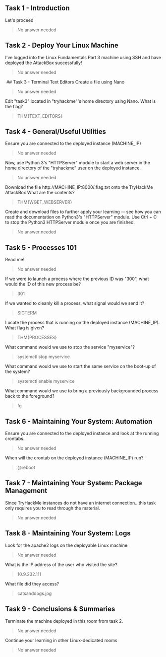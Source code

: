 ## Task 1 - Introduction
Let's proceed
> No answer needed

## Task 2 - Deploy Your Linux Machine
I've logged into the Linux Fundamentals Part 3 machine using SSH and have deployed the AttackBox successfully!
> No answer needed

 ## Task 3 - Terminal Text Editors
Create a file using Nano
> No answer needed

Edit "task3" located in "tryhackme"'s home directory using Nano. What is the flag?
> THM{TEXT_EDITORS}

## Task 4 - General/Useful Utilities

Ensure you are connected to the deployed instance (MACHINE_IP)
> No answer needed

Now, use Python 3's "HTTPServer" module to start a web server in the home directory of the "tryhackme" user on the deployed instance.
> No answer needed

Download the file http://MACHINE_IP:8000/.flag.txt onto the TryHackMe AttackBox
What are the contents?
> THM{WGET_WEBSERVER}

Create and download files to further apply your learning -- see how you can read the documentation on Python3's "HTTPServer" module. 
Use Ctrl + C to stop the Python3 HTTPServer module once you are finished.
> No answer needed

## Task 5 - Processes 101
Read me!
> No answer needed

If we were to launch a process where the previous ID was "300", what would the ID of this new process be?
> 301

If we wanted to cleanly kill a process, what signal would we send it?
> SIGTERM

Locate the process that is running on the deployed instance (MACHINE_IP). What flag is given?
> THM{PROCESSES}

What command would we use to stop the service "myservice"?
> systemctl stop myservice

What command would we use to start the same service on the boot-up of the system?
> systemctl enable myservice

What command would we use to bring a previously backgrounded process back to the foreground?
> fg

## Task 6 - Maintaining Your System: Automation
Ensure you are connected to the deployed instance and look at the running crontabs.
> No answer needed

When will the crontab on the deployed instance (MACHINE_IP) run?
> @reboot

## Task 7 - Maintaining Your System: Package Management
Since TryHackMe instances do not have an internet connection...this task only requires you to read through the material.
> No answer needed

## Task 8 - Maintaining Your System: Logs
Look for the apache2 logs on the deployable Linux machine
> No answer needed

What is the IP address of the user who visited the site?
> 10.9.232.111

What file did they access?
> catsanddogs.jpg

## Task 9 - Conclusions & Summaries
Terminate the machine deployed in this room from task 2. 
> No answer needed

Continue your learning in other Linux-dedicated rooms
> No answer needed

